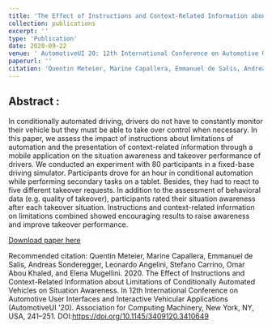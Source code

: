 ```yaml
---
title: 'The Effect of Instructions and Context-Related Information about Limitations of Conditionally Automated Vehicles on Situation Awareness'
collection: publications
excerpt: ''
type: 'Publication'
date: 2020-09-22
venue: ' AutomotiveUI 20: 12th International Conference on Automotive User Interfaces and Interactive Vehicular Applications. Washington (Virtual Event), USA'
paperurl: ''
citation: 'Quentin Meteier, Marine Capallera, Emmanuel de Salis, Andreas Sonderegger, Leonardo Angelini, Stefano Carrino, Omar Abou Khaled, and Elena Mugellini. 2020. The Effect of Instructions and Context-Related Information about Limitations of Conditionally Automated Vehicles on Situation Awareness. In 12th International Conference on Automotive User Interfaces and Interactive Vehicular Applications (AutomotiveUI 20). Association for Computing Machinery, New York, NY, USA, 241–251. DOI:https://doi.org/10.1145/3409120.3410649'
---
```


## Abstract :
In conditionally automated driving, drivers do not have to constantly monitor their vehicle but they must be able to take over control when necessary. In this paper, we assess the impact of instructions about limitations of automation and the presentation of context-related information through a mobile application on the situation awareness and takeover performance of drivers. We conducted an experiment with 80 participants in a fixed-base driving simulator. Participants drove for an hour in conditional automation while performing secondary tasks on a tablet. Besides, they had to react to five different takeover requests. In addition to the assessment of behavioral data (e.g. quality of takeover), participants rated their situation awareness after each takeover situation. Instructions and context-related information on limitations combined showed encouraging results to raise awareness and improve takeover performance.

[Download paper here](https://qmeteier.github.io/files/effect_instructions_infos_sa_autoui_20.pdf)

Recommended citation: Quentin Meteier, Marine Capallera, Emmanuel de Salis, Andreas Sonderegger, Leonardo Angelini, Stefano Carrino, Omar Abou Khaled, and Elena Mugellini. 2020. The Effect of Instructions and Context-Related Information about Limitations of Conditionally Automated Vehicles on Situation Awareness. In 12th International Conference on Automotive User Interfaces and Interactive Vehicular Applications (AutomotiveUI '20). Association for Computing Machinery, New York, NY, USA, 241–251. DOI:https://doi.org/10.1145/3409120.3410649
